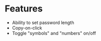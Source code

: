 # Features

- Ability to set password length
- Copy-on-click
- Toggle "symbols" and "numbers" on/off
